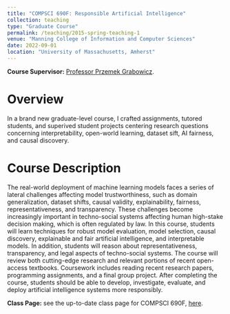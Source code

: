 ```yaml
---
title: "COMPSCI 690F: Responsible Artificial Intelligence"
collection: teaching
type: "Graduate Course"
permalink: /teaching/2015-spring-teaching-1
venue: "Manning College of Information and Computer Sciences"
date: 2022-09-01
location: "University of Massachusetts, Amherst"
---
```


**Course Supervisor:** [Professor Przemek Grabowicz](https://przemyslslaw.github.io/). 

Overview
=====
In a brand new graduate-level course, I crafted assignments, tutored students, and superived student projects centering research questions concerning interpretability, open-world learning, dataset sift, AI fairness, and causal discovery. 

Course Description
======
The real-world deployment of machine learning models faces a series of lateral challenges affecting model trustworthiness, such as domain generalization, dataset shifts, causal validity, explainability, fairness, representativeness, and transparency. These challenges become increasingly important in techno-social systems affecting human high-stake decision making, which is often regulated by law. In this course, students will learn techniques for robust model evaluation, model selection, causal discovery, explainable and fair artificial intelligence, and interpretable models. In addition, students will reason about representativeness, transparency, and legal aspects of techno-social systems. The course will review both cutting-edge research and relevant portions of recent open-access textbooks. Coursework includes reading recent research papers, programming assignments, and a final group project. After completing the course, students should be able to develop, investigate, evaluate, and deploy artificial intelligence systems more responsibly.

**Class Page:** see the up-to-date class page for COMPSCI 690F, [here](https://przemyslslaw.github.io/teaching/2022-fall_ResponsibleAI).

